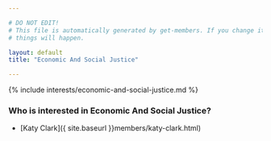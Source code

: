 ```yaml
---

# DO NOT EDIT!
# This file is automatically generated by get-members. If you change it, bad
# things will happen.

layout: default
title: "Economic And Social Justice"

---
```


{% include interests/economic-and-social-justice.md %}

### Who is interested in Economic And Social Justice?


* [Katy Clark]({ site.baseurl }}members/katy-clark.html)

